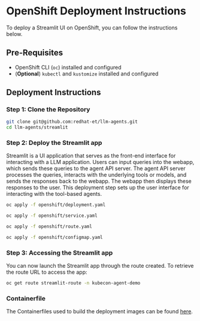 # OpenShift Deployment Instructions

To deploy a Streamlit UI on OpenShift, you can follow the instructions below.

## Pre-Requisites

- OpenShift CLI (`oc`) installed and configured
- (**Optional**) `kubectl` and `kustomize` installed and configured

## Deployment Instructions

### Step 1: Clone the Repository

```sh
git clone git@github.com:redhat-et/llm-agents.git
cd llm-agents/streamlit
```

### Step 2: Deploy the Streamlit app

Streamlit is a UI application that serves as the front-end interface for interacting with a LLM application. Users can input queries into the webapp, which sends these queries to the agent API server. The agent API server processes the queries, interacts with the underlying tools or models, and sends the responses back to the webapp. The webapp then displays these responses to the user. This deployment step sets up the user interface for interacting with the tool-based agents.

```sh
oc apply -f openshift/deployment.yaml
```

```sh
oc apply -f openshift/service.yaml
```

```sh
oc apply -f openshift/route.yaml
```

```sh
oc apply -f openshift/configmap.yaml
```

### Step 3: Accessing the Streamlit app

You can now launch the Streamlit app through the route created. To retrieve the route URL to access the app:

```sh
oc get route streamlit-route -n kubecon-agent-demo
```

### Containerfile

The Containerfiles used to build the deployment images can be found [here](https://github.com/redhat-et/llm-agents/blob/main/streamlit-Containerfile).
